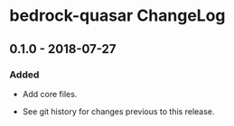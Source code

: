 # bedrock-quasar ChangeLog

## 0.1.0 - 2018-07-27

### Added
- Add core files.

- See git history for changes previous to this release.
